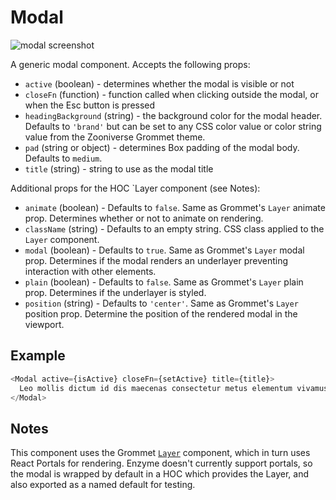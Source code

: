 # Modal

![modal screenshot](screenshot.png)

A generic modal component. Accepts the following props:

- `active` (boolean) - determines whether the modal is visible or not
- `closeFn` (function) - function called when clicking outside the modal, or when the Esc button is pressed
-  `headingBackground` (string) - the background color for the modal header. Defaults to `'brand'` but can be set to any CSS color value or color string value from the Zooniverse Grommet theme.
- `pad` (string or object) - determines Box padding of the modal body. Defaults to `medium`.
- `title` (string) - string to use as the modal title

Additional props for the HOC `Layer component (see Notes):

- `animate` (boolean) - Defaults to `false`. Same as Grommet's `Layer` animate prop. Determines whether or not to animate on rendering. 
- `className` (string) - Defaults to an empty string. CSS class applied to the `Layer` component.
- `modal` (boolean) - Defaults to `true`. Same as Grommet's `Layer` modal prop. Determines if the modal renders an underlayer preventing interaction with other elements.
- `plain` (boolean) - Defaults to `false`. Same as Grommet's `Layer` plain prop. Determines if the underlayer is styled.
- `position` (string) - Defaults to `'center'`. Same as Grommet's `Layer` position prop. Determine the position of the rendered modal in the viewport. 

## Example

```js
<Modal active={isActive} closeFn={setActive} title={title}>
  Leo mollis dictum id dis maecenas consectetur metus elementum vivamus nisl
</Modal>
```

## Notes

This component uses the Grommet [`Layer`](https://v2.grommet.io/layer) component, which in turn uses React Portals for rendering. Enzyme doesn't currently support portals, so the modal is wrapped by default in a HOC which provides the Layer, and also exported as a named default for testing.
